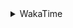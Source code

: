 <details>
 <summary>WakaTime</summary>

<!--START_SECTION:waka-->
![Profile Views](http://img.shields.io/badge/Profile%20Views-10-blue)

**🐱 My GitHub Data** 

> 🏆 501 Contributions in the Year 2021
 > 
> 📦 249.3 kB Used in GitHub's Storage 
 > 
> 🚫 Not Opted to Hire
 > 
> 📜 51 Public Repositories 
 > 
> 🔑 1 Private Repository 
 > 
**I'm an Early 🐤** 

```text
🌞 Morning    51 commits     ███░░░░░░░░░░░░░░░░░░░░░░   14.96% 
🌆 Daytime    140 commits    ██████████░░░░░░░░░░░░░░░   41.06% 
🌃 Evening    128 commits    █████████░░░░░░░░░░░░░░░░   37.54% 
🌙 Night      22 commits     █░░░░░░░░░░░░░░░░░░░░░░░░   6.45%

```
📅 **I'm Most Productive on Thursday** 

```text
Monday       54 commits     ████░░░░░░░░░░░░░░░░░░░░░   15.84% 
Tuesday      49 commits     ███░░░░░░░░░░░░░░░░░░░░░░   14.37% 
Wednesday    50 commits     ███░░░░░░░░░░░░░░░░░░░░░░   14.66% 
Thursday     63 commits     ████░░░░░░░░░░░░░░░░░░░░░   18.48% 
Friday       46 commits     ███░░░░░░░░░░░░░░░░░░░░░░   13.49% 
Saturday     41 commits     ███░░░░░░░░░░░░░░░░░░░░░░   12.02% 
Sunday       38 commits     ██░░░░░░░░░░░░░░░░░░░░░░░   11.14%

```


📊 **This Week I Spent My Time On** 

```text
⌚︎ Time Zone: Asia/Shanghai

💬 Programming Languages: 
Go                       4 hrs 4 mins        ██████████░░░░░░░░░░░░░░░   40.69% 
YAML                     2 hrs 39 mins       ██████░░░░░░░░░░░░░░░░░░░   26.53% 
Markdown                 1 hr 44 mins        ████░░░░░░░░░░░░░░░░░░░░░   17.39% 
Java                     19 mins             ░░░░░░░░░░░░░░░░░░░░░░░░░   3.23% 
Other                    16 mins             ░░░░░░░░░░░░░░░░░░░░░░░░░   2.73%

🔥 Editors: 
VS Code                  9 hrs 42 mins       ████████████████████████░   96.88% 
IntelliJ                 18 mins             ░░░░░░░░░░░░░░░░░░░░░░░░░   3.12%

🐱‍💻 Projects: 
blog                     4 hrs 21 mins       ███████████░░░░░░░░░░░░░░   43.53% 
leetcode                 2 hrs 27 mins       ██████░░░░░░░░░░░░░░░░░░░   24.56% 
actions-starcharts       1 hr 31 mins        ███░░░░░░░░░░░░░░░░░░░░░░   15.27% 
netpoll                  53 mins             ██░░░░░░░░░░░░░░░░░░░░░░░   8.95% 
untitled                 18 mins             ░░░░░░░░░░░░░░░░░░░░░░░░░   3.12%

💻 Operating System: 
Windows                  9 hrs 7 mins        ██████████████████████░░░   91.02% 
Linux                    54 mins             ██░░░░░░░░░░░░░░░░░░░░░░░   8.98%

```

**I Mostly Code in Go** 

```text
Go                       16 repos            ███████████░░░░░░░░░░░░░░   47.06% 
Java                     9 repos             ██████░░░░░░░░░░░░░░░░░░░   26.47% 
Python                   2 repos             █░░░░░░░░░░░░░░░░░░░░░░░░   5.88% 
Vue                      2 repos             █░░░░░░░░░░░░░░░░░░░░░░░░   5.88% 
C#                       1 repo              ░░░░░░░░░░░░░░░░░░░░░░░░░   2.94%

```


**Timeline**

![Chart not found](https://raw.githubusercontent.com/MaoLongLong/MaoLongLong/main/charts/bar_graph.png) 


 Last Updated on 19/10/2021
<!--END_SECTION:waka-->

</details>
